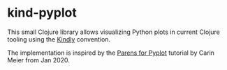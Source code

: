 # kind-pyplot

This small Clojure library allows visualizing Python plots in current Clojure tooling using the [Kindly](https://scicloj.github.io/kindly/) convention.

The implementation is inspired by the [Parens for Pyplot](https://gigasquidsoftware.com/blog/2020/01/18/parens-for-pyplot/) tutorial by Carin Meier from Jan 2020.

